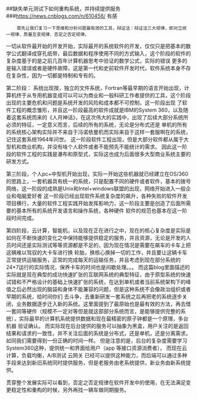 ##缺失单元测试下如何重构系统，并持续提供服务
  ###https://news.cnblogs.com/n/610456/ 有感
  
        首先让我们复习一下思维和分析问题最有效的工具，辩证法：辩证法三大规律，即对立统一规律、质量互变规律、否定之否定规律。
  一切从软件最开始的开发开始，实际最开的系统软件的开发，仅仅只是把基本的数学公式翻译成穿孔纸带，最后数据和程序使用不同的方式输入，这个阶段的软件的复杂度基于的是之前几百年计算机器思考中验证的数学公式，实际的错误
 更多的是输入错误或者是硬件故障，这是第一代和史前软件开发时代，软件系统本身不存在复杂性，因为一切都是特制和专有的。
 
 第二阶段： 系统出现按，独立的文件系统，Fortran等最早期的语言开始出现，计算机终于从专用机器变成可以可以为商业和一般科研工作者提供的工具，这个阶段出现的主要危机和问题是系统开发的风险和成本都不可控制，这一阶段出现
 了软件工程的概念雏形，并且这一阶段最高的软件成就是IBM的System 360，以及随着这套系统而来的《人月神话》，在这次伟大的实践中，出现了后续大部分系统所必须的特征，一定意义而言，后续的所有的系统，无论是分布式还是
 单机的所有的系统核心架构实际并不来自于冯诺依曼机而实际来自于这样一套服啊在的系统，记住这套系统1964年问世。  这一阶段软件工程出现，但是大部分软件都从属于大型机和商业机构，并没有啥个人软件或者不能预先不能统计的需求。
 因此这一阶段的软件工程的实践是瀑布和原型式，实际这也成为后面很多大型商业系统主要的研发方式。
 
 
 第三阶段，个人pc+中型机开始出现，实际一开始这些机器就已经建立在OS/360的思路上，一套机器具有统一的系统，只是配置不同的硬件或者软件，基本的拨号网络，这一阶段的成熟是Unix和Intel+windows联盟的出现，网络开始进入一般企业和电脑爱好者
 这一阶段已经出现软件系统复杂度的飙升，各种失败的软件开发项目横行，大量的软件工程实践开始发挥影响力，这一阶段主要是创造了后面所需要的基本所有的系统开发语言和操作系统，各种硬件 软件的规范也基本在这一阶段时间完成。
 
 
 第四阶段，云计算，智能机，以及现在正在进行之中，现在的核心复杂度是实际是如何在不断快速的变化之中保持能够提供稳定的服务，并且资源，无论是开发的人员时间还是实际测试等等资源都是不足的，因为现在情况是需要在飙车的卡车上把这辆难以驾驭的大卡车进行换
 轮胎，换核心换掉一切的工作，并且要让这辆卡车正常提供运输服务，正常的完成每天的运输任务，并且考虑到现在部分系统的24*7运行的实际情况，保养卡车的时间也是间歇处理。。。
      而这篇blog里面描述的实际就是现在典型的成功快速扩张的互联网系统的典型特征，由于原型系统的快速试错和不严格设计的基础上快速扩张的系统，在达到单机或者当前系统架构下的峰值之后必然出现的脑袋和身体不能兼容的问题，但是这种系统不会像政治组织或者早期的系统，给时间你们
  去斗争，去重新研发一套系统之后再把老的系统逐步关闭，业务数据逐步迁入新的系统。这里面提到了最原始也是最有效的方法，再去借一套同等硬件（规模不一定对等但是就这部部分系统而言，是能够提供完整的系统），实际最早的计算机系统提供数据和现在最精密的原子钟都是一个原理，多台机器
  验证确认。 而实际现在后台提供的服务可以抽象为黑盒，用户关注的是返回结果和请求的一致性，并不关注后面的系统是分布式，还是单机，还是分离需求。 如同我们需要得到一份正确的时间一样。 但是注意的是，后台的复杂度需要学习System360这种，提供统一和界面给用户（app 等接口资源消费者），
 而现在云计算，负载均衡，A/B测试 云网关 已经可以提供这种能力，而后端可以通过多种手段来达到新旧系统同时提供服务，但是老服务由老系统提供，新业务由新系统提供。
 
 
 贯穿整个发展实际可以看到，否定之否定规律在软件开发中的使用，在无法满足变更稳定性和重构的时候，另外再找一辆车做同期服务。 
  
     